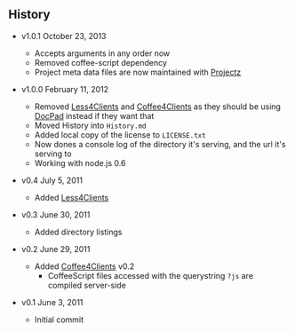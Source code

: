## History

- v1.0.1 October 23, 2013
	- Accepts arguments in any order now
	- Removed coffee-script dependency
	- Project meta data files are now maintained with [Projectz](https://github.com/bevry/projectz)

- v1.0.0 February 11, 2012
	- Removed [Less4Clients](https://github.com/balupton/less4clients.npm) and [Coffee4Clients](https://github.com/balupton/coffee4clients.npm) as they should be using [DocPad](http://github.com/balupton/docpad) instead if they want that
	- Moved History into `History.md`
	- Added local copy of the license to `LICENSE.txt`
	- Now dones a console log of the directory it's serving, and the url it's serving to
	- Working with node.js 0.6

- v0.4 July 5, 2011
	- Added [Less4Clients](https://github.com/balupton/less4clients.npm)

- v0.3 June 30, 2011
	- Added directory listings

- v0.2 June 29, 2011
	- Added [Coffee4Clients](https://github.com/balupton/coffee4clients.npm) v0.2
		- CoffeeScript files accessed with the querystring `?js` are compiled server-side

- v0.1 June 3, 2011
	- Initial commit
